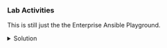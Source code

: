 ### Lab Activities

This is still just the the Enterprise Ansible Playground.
<br>
<details>
<summary>Solution</summary>

clone the git of HPC_Deploy

```plain
git clone https://github.com/het-tanis/HPC_Deploy.git
```{{exec}}

Change into that directory

```plain
cd HPC_Deploy
```{{exec}}

Run or change the playbooks as you see fit.

```plain
ansible-playbook -i hosts 01_nfs_system.yaml
```{{exec}}

Keep working on sandbox practice

</details>